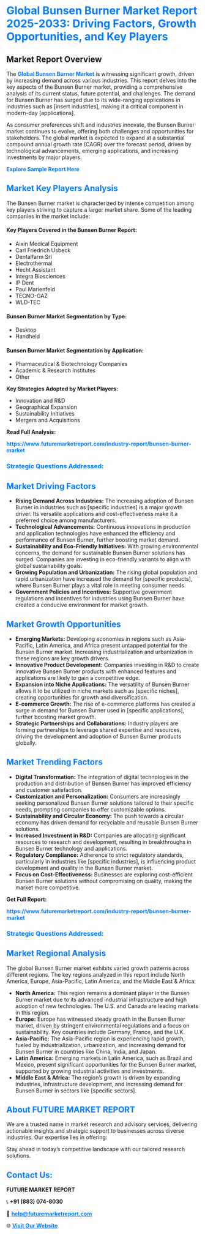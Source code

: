 <h1 style="color: #007BFF;">Global Bunsen Burner Market Report 2025-2033: Driving Factors, Growth Opportunities, and Key Players</h1>

<section id="overview">
<h2>Market Report Overview</h2>
<p>The <a href="https://www.futuremarketreport.com/industry-report/bunsen-burner-market" style="color: #007BFF; text-decoration: none;"><strong>Global Bunsen Burner Market</strong></a> is witnessing significant growth, driven by increasing demand across various industries. This report delves into the key aspects of the Bunsen Burner market, providing a comprehensive analysis of its current status, future potential, and challenges. The demand for Bunsen Burner has surged due to its wide-ranging applications in industries such as [insert industries], making it a critical component in modern-day [applications].</p>
<p>As consumer preferences shift and industries innovate, the Bunsen Burner market continues to evolve, offering both challenges and opportunities for stakeholders. The global market is expected to expand at a substantial compound annual growth rate (CAGR) over the forecast period, driven by technological advancements, emerging applications, and increasing investments by major players.</p>
</section>

<section id="overview">
<p><a href="https://www.futuremarketreport.com/request-sample/reportId=48920" style="color: #007BFF; text-decoration: none;"><strong>Explore Sample Report Here</strong></a></p>
</section>

<section id="key-players">
<h2 style="color: #007BFF;">Market Key Players Analysis</h2>
<p>The Bunsen Burner market is characterized by intense competition among key players striving to capture a larger market share. Some of the leading companies in the market include:</p>
<h4>Key Players Covered in the Bunsen Burner Report:</h4>
<ul><li>Aixin Medical Equipment</li><li>Carl Friedrich Usbeck</li><li>Dentalfarm Srl</li><li>Electrothermal</li><li>Hecht Assistant</li><li>Integra Biosciences</li><li>IP Dent</li><li>Paul Marienfeld</li><li>TECNO-GAZ</li><li>WLD-TEC</li></ul>
<h4>Bunsen Burner Market Segmentation by Type:</h4>
<ul><li>Desktop</li><li>Handheld</li></ul>

<h4>Bunsen Burner Market Segmentation by Application:</h4>
<ul><li>Pharmaceutical &amp; Biotechnology Companies</li><li>Academic &amp; Research Institutes</li><li>Other</li></ul>
<p><strong>Key Strategies Adopted by Market Players:</strong></p>
<ul>
<li>Innovation and R&D</li>
<li>Geographical Expansion</li>
<li>Sustainability Initiatives</li>
<li>Mergers and Acquisitions</li>
</ul>
</section>

<section>
<p><strong>Read Full Analysis: </strong></p><a href="https://www.futuremarketreport.com/industry-report/bunsen-burner-market" style="color: #007BFF; text-decoration: none;"><strong>https://www.futuremarketreport.com/industry-report/bunsen-burner-market</strong></a>
<h3 style="color: #007BFF;">Strategic Questions Addressed:</h3>
</section>

<section id="driving-factors">
<h2 style="color: #007BFF;">Market Driving Factors</h2>
<ul>
<li><strong>Rising Demand Across Industries:</strong> The increasing adoption of Bunsen Burner in industries such as [specific industries] is a major growth driver. Its versatile applications and cost-effectiveness make it a preferred choice among manufacturers.</li>
<li><strong>Technological Advancements:</strong> Continuous innovations in production and application technologies have enhanced the efficiency and performance of Bunsen Burner, further boosting market demand.</li>
<li><strong>Sustainability and Eco-Friendly Initiatives:</strong> With growing environmental concerns, the demand for sustainable Bunsen Burner solutions has surged. Companies are investing in eco-friendly variants to align with global sustainability goals.</li>
<li><strong>Growing Population and Urbanization:</strong> The rising global population and rapid urbanization have increased the demand for [specific products], where Bunsen Burner plays a vital role in meeting consumer needs.</li>
<li><strong>Government Policies and Incentives:</strong> Supportive government regulations and incentives for industries using Bunsen Burner have created a conducive environment for market growth.</li>
</ul>
</section>

<section id="growth-opportunities">
<h2 style="color: #007BFF;">Market Growth Opportunities</h2>
<ul>
<li><strong>Emerging Markets:</strong> Developing economies in regions such as Asia-Pacific, Latin America, and Africa present untapped potential for the Bunsen Burner market. Increasing industrialization and urbanization in these regions are key growth drivers.</li>
<li><strong>Innovative Product Development:</strong> Companies investing in R&D to create innovative Bunsen Burner products with enhanced features and applications are likely to gain a competitive edge.</li>
<li><strong>Expansion into Niche Applications:</strong> The versatility of Bunsen Burner allows it to be utilized in niche markets such as [specific niches], creating opportunities for growth and diversification.</li>
<li><strong>E-commerce Growth:</strong> The rise of e-commerce platforms has created a surge in demand for Bunsen Burner used in [specific applications], further boosting market growth.</li>
<li><strong>Strategic Partnerships and Collaborations:</strong> Industry players are forming partnerships to leverage shared expertise and resources, driving the development and adoption of Bunsen Burner products globally.</li>
</ul>
</section>

<section id="trending-factors">
<h2 style="color: #007BFF;">Market Trending Factors</h2>
<ul>
<li><strong>Digital Transformation:</strong> The integration of digital technologies in the production and distribution of Bunsen Burner has improved efficiency and customer satisfaction.</li>
<li><strong>Customization and Personalization:</strong> Consumers are increasingly seeking personalized Bunsen Burner solutions tailored to their specific needs, prompting companies to offer customizable options.</li>
<li><strong>Sustainability and Circular Economy:</strong> The push towards a circular economy has driven demand for recyclable and reusable Bunsen Burner solutions.</li>
<li><strong>Increased Investment in R&D:</strong> Companies are allocating significant resources to research and development, resulting in breakthroughs in Bunsen Burner technology and applications.</li>
<li><strong>Regulatory Compliance:</strong> Adherence to strict regulatory standards, particularly in industries like [specific industries], is influencing product development and quality in the Bunsen Burner market.</li>
<li><strong>Focus on Cost-Effectiveness:</strong> Businesses are exploring cost-efficient Bunsen Burner solutions without compromising on quality, making the market more competitive.</li>
</ul>
</section>

<section>
<p><strong>Get Full Report: </strong></p><a href="https://www.futuremarketreport.com/industry-report/bunsen-burner-market" style="color: #007BFF; text-decoration: none;"><strong>https://www.futuremarketreport.com/industry-report/bunsen-burner-market</strong></a>
<h3 style="color: #007BFF;">Strategic Questions Addressed:</h3>
</section>


<section id="regional-analysis">
<h2 style="color: #007BFF;">Market Regional Analysis</h2>
<p>The global Bunsen Burner market exhibits varied growth patterns across different regions. The key regions analyzed in this report include North America, Europe, Asia-Pacific, Latin America, and the Middle East & Africa:</p>
<ul>
<li><strong>North America:</strong> This region remains a dominant player in the Bunsen Burner market due to its advanced industrial infrastructure and high adoption of new technologies. The U.S. and Canada are leading markets in this region.</li>
<li><strong>Europe:</strong> Europe has witnessed steady growth in the Bunsen Burner market, driven by stringent environmental regulations and a focus on sustainability. Key countries include Germany, France, and the U.K.</li>
<li><strong>Asia-Pacific:</strong> The Asia-Pacific region is experiencing rapid growth, fueled by industrialization, urbanization, and increasing demand for Bunsen Burner in countries like China, India, and Japan.</li>
<li><strong>Latin America:</strong> Emerging markets in Latin America, such as Brazil and Mexico, present significant opportunities for the Bunsen Burner market, supported by growing industrial activities and investments.</li>
<li><strong>Middle East & Africa:</strong> The region’s growth is driven by expanding industries, infrastructure development, and increasing demand for Bunsen Burner in sectors like [specific sectors].</li>
</ul>
</section>

<footer>
<h2 style="color: #007BFF;">About FUTURE MARKET REPORT</h2>
<p>We are a trusted name in market research and advisory services, delivering actionable insights and strategic support to businesses across diverse industries. Our expertise lies in offering:</p>

<p>Stay ahead in today’s competitive landscape with our tailored research solutions.</p>

<h2 style="color: #007BFF;">Contact Us:</h2>
<p><strong>FUTURE MARKET REPORT</strong></p>
<p>📞 <strong>+91 (883) 074-8030</strong></p>
<p>📧 <strong><a href="mailto:help@futuremarketreport.com" style="color: #007BFF;">help@futuremarketreport.com</a></strong></p>
<p>🌐 <strong><a href="https://www.futuremarketreport.com/" style="color: #007BFF;">Visit Our Website</a></strong></p>
</footer>
